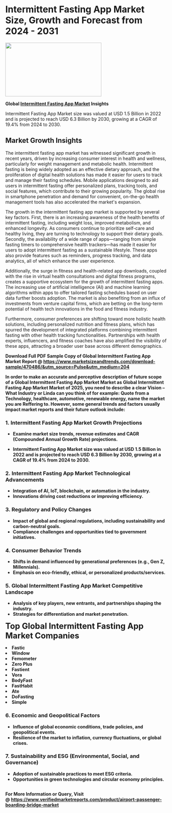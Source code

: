 <H1>Intermittent Fasting App Market Size, Growth and Forecast from 2024 - 2031</H1><img class="aligncenter size-medium wp-image-584254" src="https://thirdeyenews.in/wp-content/uploads/2024/09/Global-Market-Research-300x168.jpeg" alt="" width="300" height="168" /><p><strong>Global&nbsp;<a href="https://www.marketsizeandtrends.com/download-sample/470486/&amp;utm_source=Pulse&amp;utm_medium=204">Intermittent Fasting App Market</a> Insights</strong></p><p>Intermittent Fasting App Market size was valued at USD 1.5 Billion in 2022 and is projected to reach USD 6.3 Billion by 2030, growing at a CAGR of 19.4% from 2024 to 2030.</p><p><h2>Market Growth Insights</h2> <p>The intermittent fasting app market has witnessed significant growth in recent years, driven by increasing consumer interest in health and wellness, particularly for weight management and metabolic health. Intermittent fasting is being widely adopted as an effective dietary approach, and the proliferation of digital health solutions has made it easier for users to track and manage their fasting schedules. Mobile applications designed to aid users in intermittent fasting offer personalized plans, tracking tools, and social features, which contribute to their growing popularity. The global rise in smartphone penetration and demand for convenient, on-the-go health management tools has also accelerated the market's expansion.</p> <p><strong></strong></p> <p>The growth in the intermittent fasting app market is supported by several key factors. First, there is an increasing awareness of the health benefits of intermittent fasting, including weight loss, improved metabolism, and enhanced longevity. As consumers continue to prioritize self-care and healthy living, they are turning to technology to support their dietary goals. Secondly, the availability of a wide range of apps—ranging from simple fasting timers to comprehensive health trackers—has made it easier for users to adopt intermittent fasting as a sustainable lifestyle. These apps also provide features such as reminders, progress tracking, and data analytics, all of which enhance the user experience.</p> <p>Additionally, the surge in fitness and health-related app downloads, coupled with the rise in virtual health consultations and digital fitness programs, creates a supportive ecosystem for the growth of intermittent fasting apps. The increasing use of artificial intelligence (AI) and machine learning algorithms within apps to offer tailored fasting schedules based on user data further boosts adoption. The market is also benefiting from an influx of investments from venture capital firms, which are betting on the long-term potential of health tech innovations in the food and fitness industry.</p> <p>Furthermore, consumer preferences are shifting toward more holistic health solutions, including personalized nutrition and fitness plans, which has spurred the development of integrated platforms combining intermittent fasting with other health tracking functionalities. Partnerships with health experts, influencers, and fitness coaches have also amplified the visibility of these apps, attracting a broader user base across different demographics.</p> <p><strong></p><p><span class=""><strong>Download Full PDF Sample Copy of Global Intermittent Fasting App Market Report</strong> @ <a href="https://www.marketsizeandtrends.com/download-sample/470486/&amp;utm_source=Pulse&amp;utm_medium=204" target="_blank">https://www.marketsizeandtrends.com/download-sample/470486/&amp;utm_source=Pulse&amp;utm_medium=204</a></span></p><p>In order to make an accurate and perceptive description of future scope of a Global&nbsp;Intermittent Fasting App Market Market as Global&nbsp;Intermittent Fasting App Market Market of 2025, you need to describe a clear Vision &ndash; What Industry or Linda can you think of for example: Quote from a Technology, healthcare, automotive, renewable energy, name the market you are Reffering to. However, some general trends and factors usually impact market reports and their future outlook include:</p><h3>1.&nbsp;<strong>Intermittent Fasting App Market Growth Projections</strong></h3><ul><li>Examine market size trends, revenue estimates and CAGR (Compounded Annual Growth Rate) projections.</li><li><p>Intermittent Fasting App Market size was valued at USD 1.5 Billion in 2022 and is projected to reach USD 6.3 Billion by 2030, growing at a CAGR of 19.4% from 2024 to 2030.</p></li></ul><h3>2.&nbsp;<strong>Intermittent Fasting App Market Technological Advancements</strong></h3><ul><li>Integration of AI, IoT, blockchain, or automation in the industry.</li><li>Innovations driving cost reductions or improving efficiency.</li></ul><h3>3.&nbsp;<strong>Regulatory and Policy Changes</strong></h3><ul><li>Impact of global and regional regulations, including sustainability and carbon-neutral goals.</li><li>Compliance challenges and opportunities tied to government initiatives.</li></ul><h3>4.&nbsp;<strong>Consumer Behavior Trends</strong></h3><ul><li>Shifts in demand influenced by generational preferences (e.g., Gen Z, Millennials).</li><li>Emphasis on eco-friendly, ethical, or personalized products/services.</li></ul><h3>5.&nbsp;<strong>Global Intermittent Fasting App Market Competitive Landscape</strong></h3><ul><li>Analysis of key players, new entrants, and partnerships shaping the industry.</li><li>Strategies for differentiation and market penetration.</li></ul><p data-pm-slice="1 1 []"><span style="color: inherit; font-family: inherit; font-size: 25px;">Top Global Intermittent Fasting App Market Companies</span></p><div class="" data-test-id=""><p><li>Fastic</li><li> Window</li><li> Femometer</li><li> Zero Plus</li><li> Fastient</li><li> Vora</li><li> BodyFast</li><li> FastHabit</li><li> Ate</li><li> DoFasting</li><li> Simple</li></p></div><h3>6.&nbsp;<strong>Economic and Geopolitical Factors</strong></h3><ul><li>Influence of global economic conditions, trade policies, and geopolitical events.</li><li>Resilience of the market to inflation, currency fluctuations, or global crises.</li></ul><h3>7.&nbsp;<strong>Sustainability and ESG (Environmental, Social, and Governance)</strong></h3><ul><li>Adoption of sustainable practices to meet ESG criteria.</li><li>Opportunities in green technologies and circular economy principles.</li></ul><h2><strong style="font-size: 14px;">For More Information or Query, Visit @&nbsp;</strong><a style="background-color: #ffffff; font-size: 14px;" href="https://www.marketsizeandtrends.com/report/intermittent-fasting-app-market/" target="_blank">https://www.verifiedmarketreports.com/product/airport-passenger-boarding-bridge-market</a></h2>
